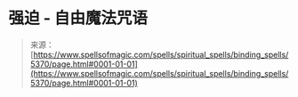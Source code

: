 <!--yml

category: 未分类

date: 2024-06-12 18:39:28

-->

# 强迫 - 自由魔法咒语

> 来源：[https://www.spellsofmagic.com/spells/spiritual_spells/binding_spells/5370/page.html#0001-01-01](https://www.spellsofmagic.com/spells/spiritual_spells/binding_spells/5370/page.html#0001-01-01)

